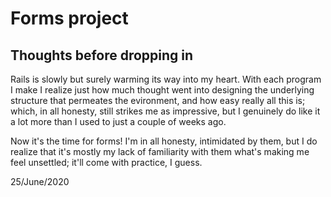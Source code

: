 # Forms project

## Thoughts before dropping in

Rails is slowly but surely warming its way into my heart. With each program
I make I realize just how much thought went into designing the underlying
structure that permeates the evironment, and how easy really all this is;
which, in all honesty, still strikes me as impressive, but I genuinely do 
like it a lot more than I used to just a couple of weeks ago.

Now it's the time for forms! I'm in all honesty, intimidated by them, but
I do realize that it's mostly my lack of familiarity with them what's making
me feel unsettled; it'll come with practice, I guess.

25/June/2020


